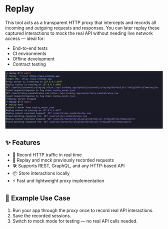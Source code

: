 # Replay

This tool acts as a transparent HTTP proxy that intercepts and records all incoming and outgoing requests and responses. You can later replay these captured interactions to mock the real API without needing live network access — ideal for:

- End-to-end tests
- CI environments
- Offline development
- Contract testing

![Preview](./.github/assets/preview.png)

## ✨ Features
- 🧲 Record HTTP traffic in real time
- 🧪 Replay and mock previously recorded requests
- 🛠️ Supports REST, GraphQL, and any HTTP-based API
- 📦 Store interactions locally
- ⚡ Fast and lightweight proxy implementation

## 🔧 Example Use Case
1. Run your app through the proxy once to record real API interactions.
2. Save the recorded sessions.
3. Switch to mock mode for testing — no real API calls needed.
